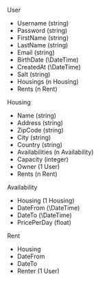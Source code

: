 
User
- Username (string)
- Password (string)
- FirstName (string)
- LastName (string)
- Email (string)
- BirthDate (\DateTime)
- CreatedAt (\DateTime)
- Salt (string)
- Housings (n Housing)
- Rents (n Rent)

Housing
- Name (string)
- Address (string)
- ZipCode (string)
- City (string)
- Country (string)
- Availabilities (n Availability)
- Capacity (integer)
- Owner (1 User)
- Rents (n Rent)

Availability
- Housing (1 Housing)
- DateFrom (\DateTime)
- DateTo (\DateTime)
- PricePerDay (float)

Rent
- Housing
- DateFrom
- DateTo
- Renter (1 User)

